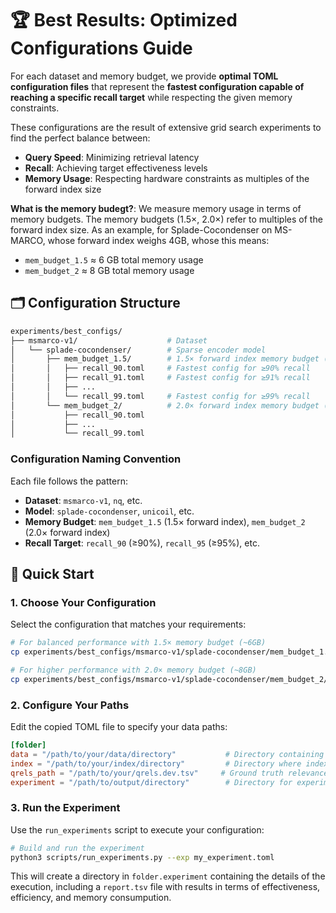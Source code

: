 # 🏆 Best Results: Optimized Configurations Guide


For each dataset and memory budget, we provide **optimal TOML configuration files** that represent the **fastest configuration capable of reaching a specific recall target** while respecting the given memory constraints.

These configurations are the result of extensive grid search experiments to find the perfect balance between:
- **Query Speed**: Minimizing retrieval latency
- **Recall**: Achieving target effectiveness levels  
- **Memory Usage**: Respecting hardware constraints as multiples of the forward index size

**What is the memory budegt?**: We measure memory usage in terms of memory budgets. The memory budgets (1.5×, 2.0×) refer to multiples of the forward index size. As an example, for Splade-Cocondenser on MS-MARCO, whose forward index weighs 4GB, whose  this means:
- `mem_budget_1.5` ≈ 6 GB total memory usage
- `mem_budget_2` ≈ 8 GB total memory usage

## 🗂️ Configuration Structure

```bash
experiments/best_configs/
├── msmarco-v1/                    # Dataset
│   └── splade-cocondenser/        # Sparse encoder model
│       ├── mem_budget_1.5/        # 1.5× forward index memory budget (~6GB)
│       │   ├── recall_90.toml     # Fastest config for ≥90% recall
│       │   ├── recall_91.toml     # Fastest config for ≥91% recall
│       │   ├── ...
│       │   └── recall_99.toml     # Fastest config for ≥99% recall
│       └── mem_budget_2/          # 2.0× forward index memory budget (~8GB)
│           ├── recall_90.toml
│           ├── ...
│           └── recall_99.toml
```

### Configuration Naming Convention

Each file follows the pattern:
- **Dataset**: `msmarco-v1`, `nq`, etc.
- **Model**: `splade-cocondenser`, `unicoil`, etc.  
- **Memory Budget**: `mem_budget_1.5` (1.5× forward index), `mem_budget_2` (2.0× forward index)
- **Recall Target**: `recall_90` (≥90%), `recall_95` (≥95%), etc.

## 🚀 Quick Start

### 1. Choose Your Configuration

Select the configuration that matches your requirements:

```bash
# For balanced performance with 1.5× memory budget (~6GB)
cp experiments/best_configs/msmarco-v1/splade-cocondenser/mem_budget_1.5/recall_95.toml my_experiment.toml

# For higher performance with 2.0× memory budget (~8GB)
cp experiments/best_configs/msmarco-v1/splade-cocondenser/mem_budget_2/recall_95.toml my_experiment.toml
```

### 2. Configure Your Paths

Edit the copied TOML file to specify your data paths:

```toml
[folder]
data = "/path/to/your/data/directory"           # Directory containing documents.bin, queries.bin
index = "/path/to/your/index/directory"         # Directory where index will be stored  
qrels_path = "/path/to/your/qrels.dev.tsv"     # Ground truth relevance file
experiment = "/path/to/output/directory"        # Directory for experiment results
```

### 3. Run the Experiment

Use the `run_experiments` script to execute your configuration:

```bash
# Build and run the experiment
python3 scripts/run_experiments.py --exp my_experiment.toml
```
This will create a directory in `folder.experiment` containing the details of the execution, including a `report.tsv` file with results in terms of effectiveness, efficiency, and memory consumpution. 
